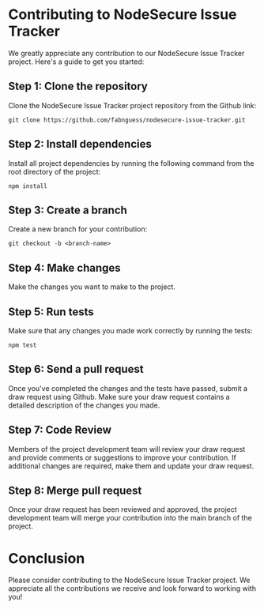 # Contributing to NodeSecure Issue Tracker

We greatly appreciate any contribution to our NodeSecure Issue Tracker project. Here's a guide to get you started:

## Step 1: Clone the repository
Clone the NodeSecure Issue Tracker project repository from the Github link:

```
git clone https://github.com/fabnguess/nodesecure-issue-tracker.git

```
## Step 2: Install dependencies 
Install all project dependencies by running the following command from the root directory of the project:

```
npm install

```

## Step 3: Create a branch 
Create a new branch for your contribution:

```
git checkout -b <branch-name>
```

## Step 4: Make changes 
Make the changes you want to make to the project. 

## Step 5: Run tests 
Make sure that any changes you made work correctly by running the tests:

```
npm test
```

## Step 6: Send a pull request 
Once you've completed the changes and the tests have passed, submit a draw request using Github. Make sure your draw request contains a detailed description of the changes you made.

## Step 7: Code Review 
Members of the project development team will review your draw request and provide comments or suggestions to improve your contribution. If additional changes are required, make them and update your draw request.

## Step 8: Merge pull request
Once your draw request has been reviewed and approved, the project development team will merge your contribution into the main branch of the project.

# Conclusion 
Please consider contributing to the NodeSecure Issue Tracker project. We appreciate all the contributions we receive and look forward to working with you!